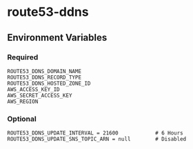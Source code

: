 # route53-ddns


## Environment Variables

### Required 

```
ROUTE53_DDNS_DOMAIN_NAME
ROUTE53_DDNS_RECORD_TYPE
ROUTE53_DDNS_HOSTED_ZONE_ID
AWS_ACCESS_KEY_ID
AWS_SECRET_ACCESS_KEY
AWS_REGION
```

### Optional

```
ROUTE53_DDNS_UPDATE_INTERVAL = 21600            # 6 Hours
ROUTE53_DDNS_UPDATE_SNS_TOPIC_ARN = null        # Disabled
```
